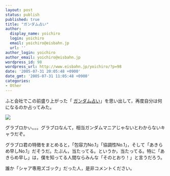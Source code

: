 ```yaml
---
layout: post
status: publish
published: true
title: "ガンダム占い"
author:
  display_name: yoichiro
  login: yoichiro
  email: yoichiro@eisbahn.jp
  url: ''
author_login: yoichiro
author_email: yoichiro@eisbahn.jp
wordpress_id: 98
wordpress_url: http://www.eisbahn.jp/yoichiro/?p=98
date: '2005-07-31 20:05:48 +0900'
date_gmt: '2005-07-31 11:05:48 +0900'
categories:
- Other
---
```


ふと会社でこの前盛り上がった「
[ガンダム占い](http://fortune.yahoo.co.jp/fortune/special/gundam/)」を思い出して，再度自分は何になるのか占ってみた。

![](http://www.eisbahn.jp/yoichiro/images/1151713.gif)

グラブロかぃ。。。グラブロなんて，相当ガンダムマニアじゃないとわからないキャラだぞ。

グラブロ君の特徴をまとめると，「包容力No.1」「協調性No.1」，そして「あきらめ早しNo.1」だそうだ。たぶん，当たってる。というか，当たってる。特に「あきらめ早し」は，僕を知ってる人間ならみんな「そのとおり！」と言うだろう。

誰か「シャア専用ズゴック」だった人，是非コメントください。

